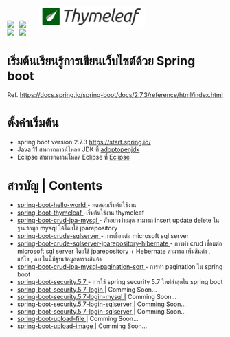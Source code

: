 <img src="https://spring.io/images/spring-logo-9146a4d3298760c2e7e49595184e1975.svg" width="200"/>  &nbsp;  <img src="https://adoptopenjdk.net/dist/assets/adopt_logo_blue.svg" width="300"/>&nbsp;&nbsp;&nbsp;&nbsp;   &nbsp; <img src="https://raw.githubusercontent.com/thymeleaf/thymeleaf-org/main/artwork/thymeleaf%202016/thymeleaf_logo_white.png" width="250"/>  
<img src="https://mariadb.com/wp-content/uploads/2019/11/mariadb-horizontal-blue.svg" width="250"/> &nbsp;&nbsp;<img src="https://seeklogo.com/images/M/microsoft-sql-server-logo-96AF49E2B3-seeklogo.com.png" width="150"/>

# เริ่มต้นเรียนรู้การเขียนเว็บไซต์ด้วย Spring boot
Ref. https://docs.spring.io/spring-boot/docs/2.7.3/reference/html/index.html
<br/>
# ตั้งค่าเริ่มต้น
- spring boot version 2.7.3 https://start.spring.io/
- Java 11  สามารถดาวน์โหลด JDK ที่ <a href="https://adoptopenjdk.net/"> adoptopenjdk</a>
- Eclipse สามารถดาวน์โหลด Eclipse ที่ <a href="https://www.eclipse.org/"> Eclipse </a>
# สารบัญ | Contents
* <a href="https://github.com/kiadbodinchansuk/spring-boot/tree/main/spring-boot-hello-world"> spring-boot-hello-world </a> - ทดสอบเริ่มต้นใช้งาน
* <a href="https://github.com/kiadbodinchansuk/spring-boot/tree/main/spring-boot-thymeleaf"> spring-boot-thymeleaf </a> -เริ่มต้นใช้งาน thymeleaf
* <a href="https://github.com/kiadbodinchansuk/spring-boot/tree/main/spring-boot-crud-jpa-mysql"> spring-boot-crud-jpa-mysql </a> - ตัวอย่างง่ายสุด สามารถ insert update delete ในฐานข้อมูล mysql ได้โดยใช้ jparepository
* <a href="https://github.com/kiadbodinchansuk/spring-boot/tree/main/spring-boot-crude-sqlserver"> spring-boot-crude-sqlserver </a> - การเชื่อมต่อ microsoft sql server
* <a href="https://github.com/kiadbodinchansuk/spring-boot/tree/main/spring-boot-crude-sqlserver-jparepository-hibernate"> spring-boot-crude-sqlserver-jparepository-hibernate </a> -  การทำ crud เชื่อมต่อ microsoft sql server โดยใช้ jparepository + Hebernate สามารถ เพิ่มสินค้า , แก้ไข , ลบ ในนี้มีฐานข้อมูลตารางสินค้า
* <a href="https://github.com/kiadbodinchansuk/spring-boot/tree/main/spring-boot-crud-jpa-mysql-pagination-sort"> spring-boot-crud-jpa-mysql-pagination-sort </a> - การทำ pagination ใน spring boot 
*  <a href="https://github.com/kiadbodinchansuk/spring-boot/tree/main/spring-boot-security"> spring-boot-security.5.7 </a> - การใช้ spring security 5.7 ใหม่ล่าสุดใน spring boot 
*  <a href="https://github.com/kiadbodinchansuk/spring-boot/tree/main/spring-boot-security">spring-boot-security.5.7-login </a> | Comming Soon...
*  <a href="https://github.com/kiadbodinchansuk/spring-boot/tree/main/spring-boot-security-login-mysql">spring-boot-security.5.7-login-mysql </a> | Comming Soon...
*  <a href="https://github.com/kiadbodinchansuk/spring-boot/tree/main/spring-boot-security">spring-boot-security.5.7-login-sqlserver </a> | Comming Soon...
*  <a href="https://github.com/kiadbodinchansuk/spring-boot/tree/main/spring-boot-security-login-sqlserver">spring-boot-security.5.7-login-sqlserver </a> | Comming Soon...
*  <a href="https://github.com/kiadbodinchansuk/spring-boot/tree/main/spring-boot-upload-file">spring-boot-upload-file </a> | Comming Soon...
*  <a href="https://github.com/kiadbodinchansuk/spring-boot/tree/main/spring-boot-upload-image">spring-boot-upload-image </a> | Comming Soon...







